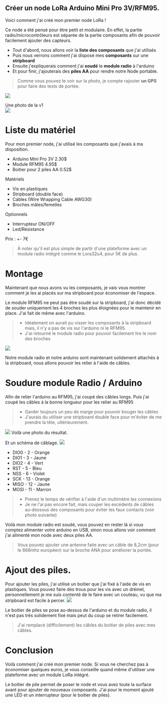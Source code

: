 Créer un node LoRa Arduino Mini Pro 3V/RFM95.
----
Voici comment j'ai créé mon premier node LoRa !

Ce node a été pensé pour être petit et modulaire.
En effet, la partie radio/microcontrôleurs est séparée de la partie composants afin de pouvoir facilement ajouter des capteurs.

* Tout d'abord, nous allons voir la **liste des composants** que j'ai utilisés
* Puis nous verrons comment j'ai disposé mes **composants** sur une **stripboard**
* Ensuite j'expliquerais comment j'ai **soudé** le **module radio** à l'arduino
* Et pour finir, j'ajouterais des **piles AA** pour rendre notre Node portable.

> Comme vous pouvez le voir sur la photo, je compte rajouter **un GPS** pour faire des tests de portée.

![](images/miniproRFM95_ttn_v2.jpg)   

Une photo de la v1   
![](images/miniproRFM95_ttn_v1.jpg)

# Liste du matériel
Pour mon premier node, j'ai utilisé les composants que j'avais à ma disposition.
* Arduino Mini Pro 3V 2.30$
* Module RFM95 4.95$
* Boitier pour 2 piles AA 0.52$

Matériels
* Vis en plastiques
* Stripboard (double face)
* Cables (Wire Wrapping Cable AWG30)
* Broches mâles/femelles

Optionnels
* Interrupteur ON/OFF
* Led/Résistance

Prix : +- 7€

> À noter qu'il est plus simple de partir d'une plateforme avec un module radio intégré comme le Lora32u4, pour 5€ de plus.

# Montage
Maintenant que nous avons vu les composants, je vais vous montrer comment je les ai placés sur ma stripboard pour économiser de l'espace.    

Le module RFM95 ne peut pas être soudé sur la stripboard, j'ai donc décidé de souder uniquement les 4 broches les plus éloignées pour le maintenir en place.
J'ai fait de même avec l'arduino.

> * Idéalement on aurait pu visser les composants à la stripboard mais, il n'y a pas de vis sur l'arduino ni le RFM95.
> * J'ai retourné le module radio pour pouvoir facilement lire le nom des broches 


![](images/loraNode.png)

Notre module radio et notre arduino sont maintenant solidement attachés à la stripboard, nous allons pouvoir les relier à l'aide de câbles.


# Soudure module Radio / Arduino
Afin de relier l'arduino au RFM95, j'ai coupé des câbles longs.
Puis j'ai coupé les câbles à la bonne longueur pour les relier au RFM95
> - Garder toujours un peu de marge pour pouvoir bouger les câbles
> - J'aurais du utiliser une stripboard double face pour m'éviter de me prendre la tête, ultérieurement.

![](images/miniproRFM95_ttn_v2_modules.JPG)
Voilà une photo du résultat.

Et un schéma de câblage.
![](images/loraNode2.png)
* DIO0 - 2  - Orange
* DIO1 - 3  - Jaune
* DIO2 - 4  - Vert
* RST  - 5  - Bleu
* NSS  - 6  - Violet
* SCK  - 13 - Orange
* MISO - 12 - Jaune
* MOSI - 11 - Marron


> * Prenez le temps de vérifier à l'aide d'un multimètre les connexions 
> * Je ne l'ai pas encore fait, mais couper les excédents de câbles au-dessous des composants pour éviter les faux contacts (voir photo suivante)

Voilà mon module radio est soudé, vous pouvez en rester là si vous comptez alimenter votre arduino en USB, sinon nous allons voir comment j'ai alimenté mon node avec deux piles AA.

> Vous pouvez ajouter une antenne faite avec un câble de 8,2cm (pour le 868mhz européen) sur la broche ANA pour améliorer la portée.

# Ajout des piles.
Pour ajouter les piles, j'ai utilisé un boitier que j'ai fixé à l'aide de vis en plastiques.
Vous pouvez faire des trous pour les vis avec un drémel, personnellement je me suis contenté de le faire avec un couteau, vu que ma stripboard est facile à percer.
![](images/miniproRFM95_ttn_v2_side.jpg)

Le boitier de piles se pose au-dessus de l'arduino et du module radio, il n'est pas très solidement fixé mais peut du coup se retirer facilement.

> J'ai remplacé (difficilement) les câbles du boitier de piles avec mes câbles.

# Conclusion
Voilà comment j'ai créé mon premier node.
Si vous ne cherchez pas à économiser quelques euros, je vous conseille quand même d'utiliser une plateforme avec un module LoRa intégré.

Le boitier de pile permet de poser le node et vous avez toute la surface avant pour ajouter de nouveaux composants.
J'ai pour le moment ajouté une LED et un interrupteur (pour le boitier de piles).
